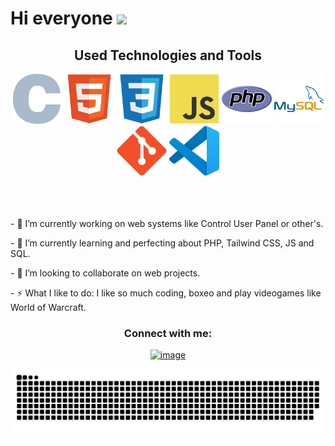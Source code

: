 <h1 align="left">Hi everyone <img src="https://media.giphy.com/media/hvRJCLFzcasrR4ia7z/giphy.gif" width="35"></h1>

<div align="center">
    <h2 align="center">Used Technologies and Tools</h2>
    <div align="center">
        <img src="https://github.com/devicons/devicon/blob/master/icons/c/c-original.svg" alt="C" width="80">
        <!--<img src="https://github.com/devicons/devicon/blob/master/icons/java/java-original.svg" alt="Java" width="80">-->
        <img src="https://github.com/devicons/devicon/blob/master/icons/html5/html5-original.svg" alt="HTML" width="80">
        <img src="https://github.com/devicons/devicon/blob/master/icons/css3/css3-original.svg" alt="CSS" width="80">
        <img src="https://github.com/devicons/devicon/blob/master/icons/javascript/javascript-original.svg" alt="JavaScript" width="80">
        <img src="https://github.com/devicons/devicon/blob/master/icons/php/php-original.svg" alt="PHP" width="80">
        <img src="https://github.com/devicons/devicon/blob/master/icons/mysql/mysql-original-wordmark.svg" alt="MySQL" width="80">
        <!--<img src="https://github.com/devicons/devicon/blob/master/icons/react/react-original.svg" alt="React" width="80">-->
        <!--<img src="https://github.com/devicons/devicon/blob/master/icons/python/python-original.svg" alt="Python" width="80">-->
        <img src="https://github.com/devicons/devicon/blob/master/icons/git/git-original.svg" alt="Git" width="80">
        <img src="https://github.com/devicons/devicon/blob/master/icons/vscode/vscode-original.svg" alt="VsCode" width="80">
        <!--<img src="https://github.com/devicons/devicon/blob/master/icons/azure/azure-original.svg" alt="Azure" width="80">-->
    </div>
<br>
<br>
<br>
<div align="left">
    <p>- 🔭 I’m currently working on web systems like Control User Panel or other's.</p>
    <p>- 🌱 I’m currently learning and perfecting about PHP, Tailwind CSS, JS and SQL.</p>
    <p>- 👯 I’m looking to collaborate on web projects.</p>
    <p>- ⚡ What I like to do: I like so much coding, boxeo and play videogames like World of Warcraft.</p>
</div>

<h3 align="center">Connect with me:</h3>

<div align="center">
    
[![image](https://img.shields.io/badge/LinkedIn-0077B5?style=for-the-badge&logo=linkedin&logoColor=white)](https://www.linkedin.com/in/thiago-belpoliti/)
<!--[![image](https://img.shields.io/badge/Instagram-E4405F?style=for-the-badge&logo=instagram&logoColor=white)](https://www.instagram.com/brantlauro/)
[![image](https://img.shields.io/badge/Twitter-1DA1F2?style=for-the-badge&logo=twitter&logoColor=white)](https://twitter.com/brantlauro)
[![image](https://img.shields.io/badge/Gmail-D14836?style=for-the-badge&logo=gmail&logoColor=white)](mailto:produtor.brantlauro@gmail.com)-->

</div>

<div align="center">
    <picture align="center">
      <source media="(prefers-color-scheme: dark)" srcset="https://raw.githubusercontent.com/Niefee/niefee/master/assets/github-contribution-grid-snake.svg">
      <source media="(prefers-color-scheme: light)" srcset="https://raw.githubusercontent.com/Niefee/niefee/master/assets/github-contribution-grid-snake.svg">
      <img alt="github contribution grid snake animation" src="https://raw.githubusercontent.com/Niefee/niefee/master/assets/github-contribution-grid-snake.svg">
    </picture>
</div>

<!--
**DevKpi/DevKpi** is a ✨ _special_ ✨ repository because its `README.md` (this file) appears on your GitHub profile.

Here are some ideas to get you started:

- 🔭 I’m currently working on ...
- 🌱 I’m currently learning ...
- 👯 I’m looking to collaborate on ...
- 🤔 I’m looking for help with ...
- 💬 Ask me about ...
- 📫 How to reach me: ...
- 😄 Pronouns: ...
- ⚡ Fun fact: ...
-->
